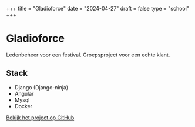 +++
title = "Gladioforce"
date = "2024-04-27"
draft = false
type = "school"
+++

# Gladioforce

Ledenbeheer voor een festival. Groepsproject voor een echte klant.

## Stack
- Django (Django-ninja)
- Angular
- Mysql
- Docker

[Bekijk het project op GitHub](https://github.com/GladioForce-Org/GladioForce)